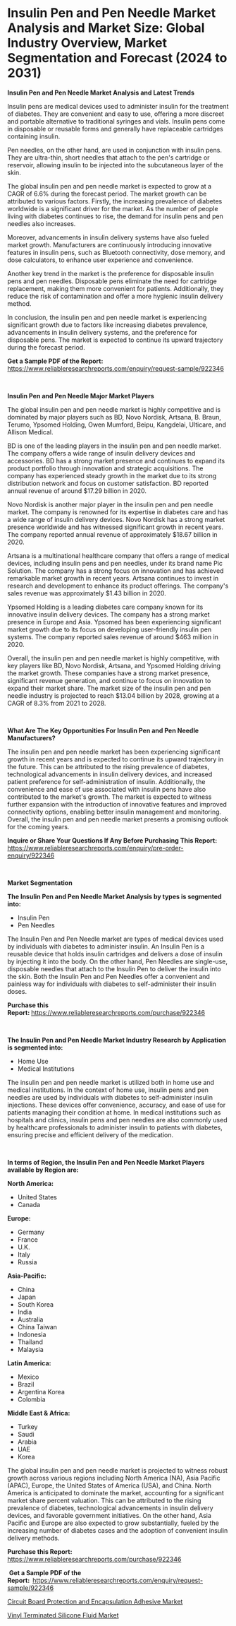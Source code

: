 <p><h1>Insulin Pen and Pen Needle Market Analysis and Market Size: Global Industry Overview, Market Segmentation and Forecast (2024 to 2031)</h1></p><p><strong>Insulin Pen and Pen Needle Market Analysis and Latest Trends</strong></p>
<p><p>Insulin pens are medical devices used to administer insulin for the treatment of diabetes. They are convenient and easy to use, offering a more discreet and portable alternative to traditional syringes and vials. Insulin pens come in disposable or reusable forms and generally have replaceable cartridges containing insulin.</p><p>Pen needles, on the other hand, are used in conjunction with insulin pens. They are ultra-thin, short needles that attach to the pen's cartridge or reservoir, allowing insulin to be injected into the subcutaneous layer of the skin.</p><p>The global insulin pen and pen needle market is expected to grow at a CAGR of 6.6% during the forecast period. The market growth can be attributed to various factors. Firstly, the increasing prevalence of diabetes worldwide is a significant driver for the market. As the number of people living with diabetes continues to rise, the demand for insulin pens and pen needles also increases.</p><p>Moreover, advancements in insulin delivery systems have also fueled market growth. Manufacturers are continuously introducing innovative features in insulin pens, such as Bluetooth connectivity, dose memory, and dose calculators, to enhance user experience and convenience.</p><p>Another key trend in the market is the preference for disposable insulin pens and pen needles. Disposable pens eliminate the need for cartridge replacement, making them more convenient for patients. Additionally, they reduce the risk of contamination and offer a more hygienic insulin delivery method.</p><p>In conclusion, the insulin pen and pen needle market is experiencing significant growth due to factors like increasing diabetes prevalence, advancements in insulin delivery systems, and the preference for disposable pens. The market is expected to continue its upward trajectory during the forecast period.</p></p>
<p><strong>Get a Sample PDF of the Report:&nbsp;</strong> <a href="https://www.reliableresearchreports.com/enquiry/request-sample/922346">https://www.reliableresearchreports.com/enquiry/request-sample/922346</a></p>
<p>&nbsp;</p>
<p><strong>Insulin Pen and Pen Needle Major Market Players</strong></p>
<p><p>The global insulin pen and pen needle market is highly competitive and is dominated by major players such as BD, Novo Nordisk, Artsana, B. Braun, Terumo, Ypsomed Holding, Owen Mumford, Beipu, Kangdelai, Ulticare, and Allison Medical.</p><p>BD is one of the leading players in the insulin pen and pen needle market. The company offers a wide range of insulin delivery devices and accessories. BD has a strong market presence and continues to expand its product portfolio through innovation and strategic acquisitions. The company has experienced steady growth in the market due to its strong distribution network and focus on customer satisfaction. BD reported annual revenue of around $17.29 billion in 2020.</p><p>Novo Nordisk is another major player in the insulin pen and pen needle market. The company is renowned for its expertise in diabetes care and has a wide range of insulin delivery devices. Novo Nordisk has a strong market presence worldwide and has witnessed significant growth in recent years. The company reported annual revenue of approximately $18.67 billion in 2020.</p><p>Artsana is a multinational healthcare company that offers a range of medical devices, including insulin pens and pen needles, under its brand name Pic Solution. The company has a strong focus on innovation and has achieved remarkable market growth in recent years. Artsana continues to invest in research and development to enhance its product offerings. The company's sales revenue was approximately $1.43 billion in 2020.</p><p>Ypsomed Holding is a leading diabetes care company known for its innovative insulin delivery devices. The company has a strong market presence in Europe and Asia. Ypsomed has been experiencing significant market growth due to its focus on developing user-friendly insulin pen systems. The company reported sales revenue of around $463 million in 2020.</p><p>Overall, the insulin pen and pen needle market is highly competitive, with key players like BD, Novo Nordisk, Artsana, and Ypsomed Holding driving the market growth. These companies have a strong market presence, significant revenue generation, and continue to focus on innovation to expand their market share. The market size of the insulin pen and pen needle industry is projected to reach $13.04 billion by 2028, growing at a CAGR of 8.3% from 2021 to 2028.</p></p>
<p>&nbsp;</p>
<p><strong>What Are The Key Opportunities For Insulin Pen and Pen Needle Manufacturers?</strong></p>
<p><p>The insulin pen and pen needle market has been experiencing significant growth in recent years and is expected to continue its upward trajectory in the future. This can be attributed to the rising prevalence of diabetes, technological advancements in insulin delivery devices, and increased patient preference for self-administration of insulin. Additionally, the convenience and ease of use associated with insulin pens have also contributed to the market's growth. The market is expected to witness further expansion with the introduction of innovative features and improved connectivity options, enabling better insulin management and monitoring. Overall, the insulin pen and pen needle market presents a promising outlook for the coming years.</p></p>
<p><strong>Inquire or Share Your Questions If Any Before Purchasing This Report:</strong> <a href="https://www.reliableresearchreports.com/enquiry/pre-order-enquiry/922346">https://www.reliableresearchreports.com/enquiry/pre-order-enquiry/922346</a></p>
<p>&nbsp;</p>
<p><strong>Market Segmentation</strong></p>
<p><strong>The Insulin Pen and Pen Needle Market Analysis by types is segmented into:</strong></p>
<p><ul><li>Insulin Pen</li><li>Pen Needles</li></ul></p>
<p><p>The Insulin Pen and Pen Needle market are types of medical devices used by individuals with diabetes to administer insulin. An Insulin Pen is a reusable device that holds insulin cartridges and delivers a dose of insulin by injecting it into the body. On the other hand, Pen Needles are single-use, disposable needles that attach to the Insulin Pen to deliver the insulin into the skin. Both the Insulin Pen and Pen Needles offer a convenient and painless way for individuals with diabetes to self-administer their insulin doses.</p></p>
<p><strong>Purchase this Report:&nbsp;</strong><a href="https://www.reliableresearchreports.com/purchase/922346">https://www.reliableresearchreports.com/purchase/922346</a></p>
<p>&nbsp;</p>
<p><strong>The Insulin Pen and Pen Needle Market Industry Research by Application is segmented into:</strong></p>
<p><ul><li>Home Use</li><li>Medical Institutions</li></ul></p>
<p><p>The insulin pen and pen needle market is utilized both in home use and medical institutions. In the context of home use, insulin pens and pen needles are used by individuals with diabetes to self-administer insulin injections. These devices offer convenience, accuracy, and ease of use for patients managing their condition at home. In medical institutions such as hospitals and clinics, insulin pens and pen needles are also commonly used by healthcare professionals to administer insulin to patients with diabetes, ensuring precise and efficient delivery of the medication.</p></p>
<p>&nbsp;</p>
<p><strong>In terms of Region, the Insulin Pen and Pen Needle Market Players available by Region are:</strong></p>
<p>
    <p> <strong> North America: </strong>
        <ul>
            <li>United States</li>
            <li>Canada</li>
        </ul>
        </p> 
    <p> <strong> Europe: </strong>
        <ul>
            <li>Germany</li>
            <li>France</li>
            <li>U.K.</li>
            <li>Italy</li>
            <li>Russia</li>
        </ul>
        </p> 
    <p> <strong> Asia-Pacific: </strong>
        <ul>
            <li>China</li>
            <li>Japan</li>
            <li>South Korea</li>
            <li>India</li>
            <li>Australia</li>
            <li>China Taiwan</li>
            <li>Indonesia</li>
            <li>Thailand</li>
            <li>Malaysia</li>
        </ul>
        </p> 
    <p> <strong> Latin America: </strong>
        <ul>
            <li>Mexico</li>
            <li>Brazil</li>
            <li>Argentina Korea</li>
            <li>Colombia</li>
        </ul>
        </p> 
    <p> <strong> Middle East & Africa: </strong>
        <ul>
            <li>Turkey</li>
            <li>Saudi</li>
            <li>Arabia</li>
            <li>UAE</li>
            <li>Korea</li>
        </ul>
    </p>
    </p>
<p><p>The global insulin pen and pen needle market is projected to witness robust growth across various regions including North America (NA), Asia Pacific (APAC), Europe, the United States of America (USA), and China. North America is anticipated to dominate the market, accounting for a significant market share percent valuation. This can be attributed to the rising prevalence of diabetes, technological advancements in insulin delivery devices, and favorable government initiatives. On the other hand, Asia Pacific and Europe are also expected to grow substantially, fueled by the increasing number of diabetes cases and the adoption of convenient insulin delivery methods.</p></p>
<p><strong>Purchase this Report: </strong><a href="https://www.reliableresearchreports.com/purchase/922346">https://www.reliableresearchreports.com/purchase/922346</a></p>
<p>&nbsp;<strong>Get a Sample PDF of the Report:&nbsp;&nbsp;</strong><a href="https://www.reliableresearchreports.com/enquiry/request-sample/922346">https://www.reliableresearchreports.com/enquiry/request-sample/922346</a></p>
<p><strong></strong></p>
<p><p><a href="https://medium.com/@frankpeters35/circuit-board-protection-and-encapsulation-adhesive-market-trends-forecast-and-competitive-ad34a9bfc038">Circuit Board Protection and Encapsulation Adhesive Market</a></p><p><a href="https://medium.com/@bradomar67436/vinyl-terminated-silicone-fluid-market-size-and-market-trends-complete-industry-overview-2024-to-3a2fe6558e26">Vinyl Terminated Silicone Fluid Market</a></p></p>